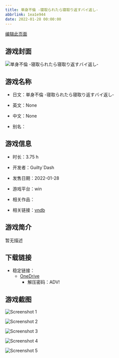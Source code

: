 ```yaml
---
title: 単身不倫 -寝取られたら寝取り返すバイ返し‐
abbrlink: 1ea1e944
date: 2022-01-28 00:00:00
---
```

[编辑此页面](https://github.com/ACG-3/ADV3-source/blob/main/source/_posts/games/%E5%8D%98%E8%BA%AB%E4%B8%8D%E5%80%AB%20-%E5%AF%9D%E5%8F%96%E3%82%89%E3%82%8C%E3%81%9F%E3%82%89%E5%AF%9D%E5%8F%96%E3%82%8A%E8%BF%94%E3%81%99%E3%83%90%E3%82%A4%E8%BF%94%E3%81%97%E2%80%90.md)

## 游戏封面

![単身不倫 -寝取られたら寝取り返すバイ返し‐](https://pan.timero.xyz/d/onedrive/img_lib_001/%E5%8D%98%E8%BA%AB%E4%B8%8D%E5%80%AB%20-%E5%AF%9D%E5%8F%96%E3%82%89%E3%82%8C%E3%81%9F%E3%82%89%E5%AF%9D%E5%8F%96%E3%82%8A%E8%BF%94%E3%81%99%E3%83%90%E3%82%A4%E8%BF%94%E3%81%97%E2%80%90_cover.avif)


## 游戏名称

- 日文：単身不倫 -寝取られたら寝取り返すバイ返し‐
- 英文：None
- 中文：None

- 别名：


## 游戏信息

- 时长：3.75 h
- 开发者：Guilty`Dash
- 发售日期：2022-01-28
- 游戏平台：win
- 相关作品：

- 相关链接：[vndb](https://vndb.org/v32949)


## 游戏简介

暂无描述


## 下载链接

- 稳定链接：
    - [OneDrive](https://pan.timero.xyz/onedrive/adv_lib_001/%E5%8D%98%E8%BA%AB%E4%B8%8D%E5%80%AB%20-%E5%AF%9D%E5%8F%96%E3%82%89%E3%82%8C%E3%81%9F%E3%82%89%E5%AF%9D%E5%8F%96%E3%82%8A%E8%BF%94%E3%81%99%E3%83%90%E3%82%A4%E8%BF%94%E3%81%97%E2%80%90)
        - 解压密码：ADV!



## 游戏截图


![Screenshot 1](https://pan.timero.xyz/d/onedrive/img_lib_001/%E5%8D%98%E8%BA%AB%E4%B8%8D%E5%80%AB%20-%E5%AF%9D%E5%8F%96%E3%82%89%E3%82%8C%E3%81%9F%E3%82%89%E5%AF%9D%E5%8F%96%E3%82%8A%E8%BF%94%E3%81%99%E3%83%90%E3%82%A4%E8%BF%94%E3%81%97%E2%80%90_Screenshot_1.avif)

![Screenshot 2](https://pan.timero.xyz/d/onedrive/img_lib_001/%E5%8D%98%E8%BA%AB%E4%B8%8D%E5%80%AB%20-%E5%AF%9D%E5%8F%96%E3%82%89%E3%82%8C%E3%81%9F%E3%82%89%E5%AF%9D%E5%8F%96%E3%82%8A%E8%BF%94%E3%81%99%E3%83%90%E3%82%A4%E8%BF%94%E3%81%97%E2%80%90_Screenshot_2.avif)

![Screenshot 3](https://pan.timero.xyz/d/onedrive/img_lib_001/%E5%8D%98%E8%BA%AB%E4%B8%8D%E5%80%AB%20-%E5%AF%9D%E5%8F%96%E3%82%89%E3%82%8C%E3%81%9F%E3%82%89%E5%AF%9D%E5%8F%96%E3%82%8A%E8%BF%94%E3%81%99%E3%83%90%E3%82%A4%E8%BF%94%E3%81%97%E2%80%90_Screenshot_3.avif)

![Screenshot 4](https://pan.timero.xyz/d/onedrive/img_lib_001/%E5%8D%98%E8%BA%AB%E4%B8%8D%E5%80%AB%20-%E5%AF%9D%E5%8F%96%E3%82%89%E3%82%8C%E3%81%9F%E3%82%89%E5%AF%9D%E5%8F%96%E3%82%8A%E8%BF%94%E3%81%99%E3%83%90%E3%82%A4%E8%BF%94%E3%81%97%E2%80%90_Screenshot_4.avif)

![Screenshot 5](https://pan.timero.xyz/d/onedrive/img_lib_001/%E5%8D%98%E8%BA%AB%E4%B8%8D%E5%80%AB%20-%E5%AF%9D%E5%8F%96%E3%82%89%E3%82%8C%E3%81%9F%E3%82%89%E5%AF%9D%E5%8F%96%E3%82%8A%E8%BF%94%E3%81%99%E3%83%90%E3%82%A4%E8%BF%94%E3%81%97%E2%80%90_Screenshot_5.avif)

